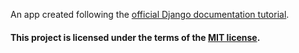 An app created following the <a href="https://docs.djangoproject.com/en/3.2/intro/tutorial01/">official Django documentation tutorial</a>.

#### This project is licensed under the terms of the [MIT license](https://choosealicense.com/licenses/mit/#).
